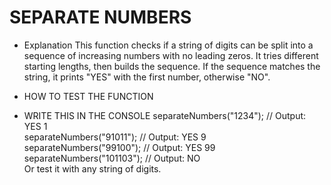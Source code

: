 # SEPARATE NUMBERS

- Explanation 
This function checks if a string of digits can be split into a sequence of increasing numbers with no leading zeros. It tries different starting lengths, then builds the sequence. If the sequence matches the string, it prints "YES" with the first number, otherwise "NO".

- HOW TO TEST THE FUNCTION
- WRITE THIS IN THE CONSOLE
separateNumbers("1234");   // Output: YES 1  
separateNumbers("91011");  // Output: YES 9  
separateNumbers("99100");  // Output: YES 99  
separateNumbers("101103"); // Output: NO  
Or test it with any string of digits.